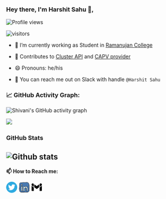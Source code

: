 ### Hey there, I'm Harshit Sahu 👋, 

![Profile views](https://gpvc.arturio.dev/harshitsahu002)

<p align="left">
<img src="https://visitor-badge.laobi.icu/badge?page_id=harshitsahu002" alt="visitors"/>
</p>


- 🔭 I’m currently working as Student in [Ramanujan College](https://ramanujancollege.ac.in)


- 👯 Contributes to [Cluster API](https://github.com/kubernetes-sigs/cluster-api) and [CAPV provider](https://github.com/kubernetes-sigs/cluster-api-provider-vsphere)
- 😄 Pronouns: he/his
- 💞️ You can reach me out on Slack with handle `@Harshit Sahu` 


<!--   GitHub stats graph -->
### 📈 GitHub Activity Graph:
![Shivani's GitHub activity graph](https://activity-graph.herokuapp.com/graph?username=harshitsahu002&hide_border=true&theme=redical)

<img src="https://github-readme-streak-stats.herokuapp.com/?user=harshitsahu002"></img>
### GitHub Stats

![Github stats](https://github-readme-stats.vercel.app/api?username=harshitsahu002&count_private=true&show_icons=true&theme=dark)
---


**📫 How to Reach me:**
<p align="left">
<a href="https://twitter.com/HarshitSahu" target="blank"><img align="center" src="https://raw.githubusercontent.com/shivi28/shivi28/master/assets/twitter.svg" alt="shivi28" height="30" width="30" /></a>
<a href="https://www.linkedin.com/in/harshit-sahu-b9a82723a" target="blank"><img align="center" src="https://raw.githubusercontent.com/shivi28/shivi28/master/assets/linkedin.svg" alt="shivi28" height="30" width="30" /></a>
<a href="mailto: harshitsahu2022@gmail.com" target="blank"><img align="center" src="https://raw.githubusercontent.com/shivi28/shivi28/master/assets/gmail.svg" alt="Gmail" height="30" width="30" /></a>
</p>

